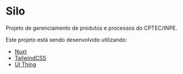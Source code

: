 # Silo

Projeto de gerenciamento de produtos e processos do CPTEC/INPE.

Este projeto está sendo desenvolvido utilizando:

- [Nuxt](https://nuxt.com)
- [TailwindCSS](https://tailwindcss.com)
- [UI Thing](https://ui-thing.behonbaker.com/)
